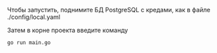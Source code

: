 Чтобы запустить, поднимите БД PostgreSQL с кредами, как в файле ./config/local.yaml

Затем в корне проекта введите команду

`go run main.go`
